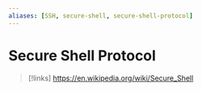 ```yaml
---
aliases: [SSH, secure-shell, secure-shell-protocol]
---
```


# Secure Shell Protocol

>[!links]
>https://en.wikipedia.org/wiki/Secure_Shell




